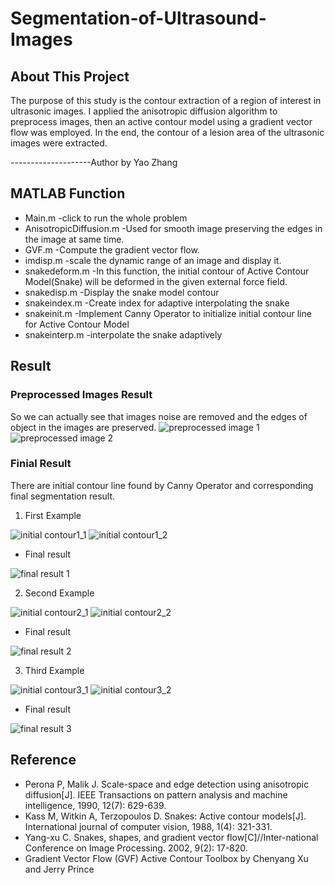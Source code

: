 # Segmentation-of-Ultrasound-Images

## About This Project
The purpose of this study is the contour extraction of a region of interest in ultrasonic images. I applied the anisotropic diffusion algorithm to preprocess images, then an active contour model using a gradient vector flow was employed. In the end, the contour of a lesion area of the ultrasonic images were extracted.

--------------------Author by Yao Zhang

## MATLAB Function
* Main.m                     -click to run the whole problem
* AnisotropicDiffusion.m     -Used for smooth image preserving the edges in the image at same time.
* GVF.m                      -Compute the gradient vector flow.
* imdisp.m                   -scale the dynamic range of an image and display it.
* snakedeform.m              -In this function, the initial contour of Active Contour Model(Snake) will be deformed in the given external 
                             force field.
* snakedisp.m                -Display the snake model contour
* snakeindex.m               -Create index for adaptive interpolating the snake
* snakeinit.m                -Implement Canny Operator to initialize initial contour line for Active Contour Model
* snakeinterp.m              -interpolate the snake adaptively
## Result
### Preprocessed Images Result
So we can actually see that images noise are removed and the edges of object in the images are preserved.
![preprocessed image 1](https://cloud.githubusercontent.com/assets/11358094/24225295/1070872e-0f36-11e7-9151-07d87bf2a52e.JPG)
![preprocessed image 2](https://cloud.githubusercontent.com/assets/11358094/24225300/144647e4-0f36-11e7-8b7f-ef13679d83eb.JPG)

### Finial Result
There are initial contour line found by Canny Operator and corresponding final segmentation result.
1. First Example

![initial contour1_1](https://cloud.githubusercontent.com/assets/11358094/24225836/1218200c-0f39-11e7-9eb0-0100e090e3fe.JPG)
![initial contour1_2](https://cloud.githubusercontent.com/assets/11358094/24225839/1461d42a-0f39-11e7-9e52-923301a7dbe5.JPG)

* Final result

![final result 1](https://cloud.githubusercontent.com/assets/11358094/24225842/15aaee66-0f39-11e7-99fc-83e8e4ff6ed1.JPG)

2. Second Example

![initial contour2_1](https://cloud.githubusercontent.com/assets/11358094/24225866/4505724e-0f39-11e7-8268-b9060e43b0cb.JPG)
![initial contour2_2](https://cloud.githubusercontent.com/assets/11358094/24225867/469ea292-0f39-11e7-950d-b9a3e2c9f76f.JPG)

* Final result

![final result 2](https://cloud.githubusercontent.com/assets/11358094/24225869/498c8aaa-0f39-11e7-8cf3-ae14c18f06b5.JPG)

3. Third Example

![initial contour3_1](https://cloud.githubusercontent.com/assets/11358094/24225881/5f08b494-0f39-11e7-8baa-125dd6c02b32.JPG)
![initial contour3_2](https://cloud.githubusercontent.com/assets/11358094/24225884/600d9ee0-0f39-11e7-8971-c012f6ad0e42.JPG)

* Final result

![final result 3](https://cloud.githubusercontent.com/assets/11358094/24225885/611b17ae-0f39-11e7-84e9-0b0c1f00316b.JPG)

## Reference
* Perona P, Malik J. Scale-space and edge detection using anisotropic diffusion[J]. IEEE Transactions on pattern analysis and machine intelligence, 1990, 12(7): 629-639.
* Kass M, Witkin A, Terzopoulos D. Snakes: Active contour models[J]. International journal of computer vision, 1988, 1(4): 321-331.
* Yang-xu C. Snakes, shapes, and gradient vector flow[C]//Inter-national Conference on Image Processing. 2002, 9(2): 17-820.
* Gradient Vector Flow (GVF) Active Contour Toolbox by Chenyang Xu and Jerry Prince

